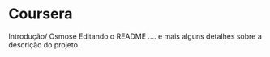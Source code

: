 # Coursera
Introdução/ Osmose
Editando o README .... e mais alguns detalhes sobre a descrição do projeto.

